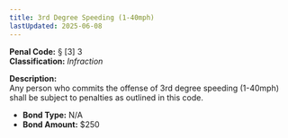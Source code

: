 ```yaml
---
title: 3rd Degree Speeding (1-40mph)
lastUpdated: 2025-06-08
---
```


**Penal Code:** § [3] 3  
**Classification:** *Infraction*

**Description:**  
Any person who commits the offense of 3rd degree speeding (1-40mph) shall be subject to penalties as outlined in this code.

- **Bond Type:** N/A  
- **Bond Amount:** $250
